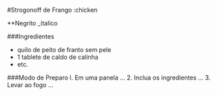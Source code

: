 #Strogonoff de Frango :chicken

**Negrito _italico

###Ingredientes
 * quilo de peito de franto sem pele
 * 1 tablete de caldo de calinha
 * etc.

###Modo de Preparo
 l. Em uma panela ...
 2. Inclua os ingredientes ...
 3. Levar ao fogo ...